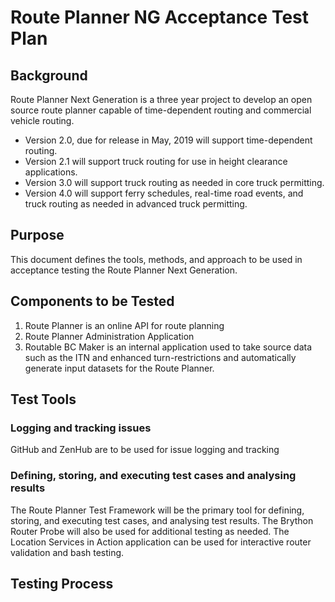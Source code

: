 # Route Planner NG Acceptance Test Plan

## Background
Route Planner Next Generation is a three year project to develop an open source route planner capable of time-dependent routing and commercial vehicle routing.

- Version 2.0, due for release in May, 2019 will support time-dependent routing. 
- Version 2.1 will support truck routing for use in height clearance applications.
- Version 3.0 will support truck routing as needed in core truck permitting.
- Version 4.0 will support ferry schedules, real-time road events, and truck routing as needed in advanced truck permitting.

## Purpose
This document defines the tools, methods, and approach to be used in acceptance testing the Route Planner Next Generation.

## Components to be Tested
1. Route Planner is an online API for route planning
2. Route Planner Administration Application
3. Routable BC Maker is an internal application used to take source data such as the ITN and enhanced turn-restrictions and automatically generate input datasets for the Route Planner.

## Test Tools

### Logging and tracking issues

GitHub and ZenHub are to be used for issue logging and tracking

### Defining, storing, and executing test cases and analysing results

The Route Planner Test Framework will be the primary tool for defining, storing, and executing test cases, and analysing test results.
The Brython Router Probe will also be used for additional testing as needed.
The Location Services in Action application can be used for interactive router validation and bash testing.

## Testing Process
